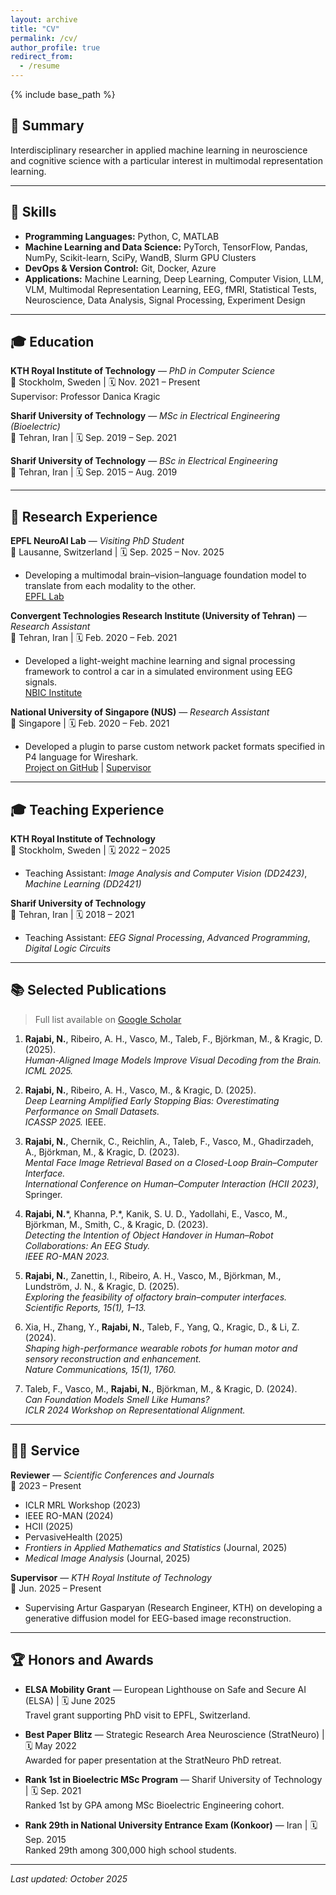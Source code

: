 ```yaml
---
layout: archive
title: "CV"
permalink: /cv/
author_profile: true
redirect_from:
  - /resume
---
```


{% include base_path %}


## 🧠 Summary

Interdisciplinary researcher in applied machine learning in neuroscience and cognitive science with a particular interest in multimodal representation learning.

---

## 🧩 Skills

- **Programming Languages:** Python, C, MATLAB  
- **Machine Learning and Data Science:** PyTorch, TensorFlow, Pandas, NumPy, Scikit-learn, SciPy, WandB, Slurm GPU Clusters  
- **DevOps & Version Control:** Git, Docker, Azure  
- **Applications:** Machine Learning, Deep Learning, Computer Vision, LLM, VLM, Multimodal Representation Learning, EEG, fMRI, Statistical Tests, Neuroscience, Data Analysis, Signal Processing, Experiment Design

---

## 🎓 Education

**KTH Royal Institute of Technology** — *PhD in Computer Science*  
📍 Stockholm, Sweden | 🗓️ Nov. 2021 – Present  
Supervisor: Professor Danica Kragic

**Sharif University of Technology** — *MSc in Electrical Engineering (Bioelectric)*  
📍 Tehran, Iran | 🗓️ Sep. 2019 – Sep. 2021  

**Sharif University of Technology** — *BSc in Electrical Engineering*  
📍 Tehran, Iran | 🗓️ Sep. 2015 – Aug. 2019  

---

## 🔬 Research Experience

**EPFL NeuroAI Lab** — *Visiting PhD Student*  
📍 Lausanne, Switzerland | 🗓️ Sep. 2025 – Nov. 2025  
- Developing a multimodal brain–vision–language foundation model to translate from each modality to the other.  
  [EPFL Lab](https://www.epfl.ch/labs/schrimpflab/)

**Convergent Technologies Research Institute (University of Tehran)** — *Research Assistant*  
📍 Tehran, Iran | 🗓️ Feb. 2020 – Feb. 2021  
- Developed a light-weight machine learning and signal processing framework to control a car in a simulated environment using EEG signals.  
  [NBIC Institute](https://www.linkedin.com/company/nbic-university-of-tehran/)

**National University of Singapore (NUS)** — *Research Assistant*  
📍 Singapore | 🗓️ Feb. 2020 – Feb. 2021  
- Developed a plugin to parse custom network packet formats specified in P4 language for Wireshark.  
  [Project on GitHub](https://github.com/NUS-SNL/p4-traffictool) | [Supervisor](https://www.comp.nus.edu.sg/~bleong)

---

## 🎓 Teaching Experience

**KTH Royal Institute of Technology**  
📍 Stockholm, Sweden | 🗓️ 2022 – 2025  
- Teaching Assistant: *Image Analysis and Computer Vision (DD2423)*, *Machine Learning (DD2421)*

**Sharif University of Technology**  
📍 Tehran, Iran | 🗓️ 2018 – 2021  
- Teaching Assistant: *EEG Signal Processing*, *Advanced Programming*, *Digital Logic Circuits*

---

## 📚 Selected Publications

> Full list available on [Google Scholar](https://scholar.google.se/citations?user=gi1nk68AAAAJ&hl=en)

1. **Rajabi, N.**, Ribeiro, A. H., Vasco, M., Taleb, F., Björkman, M., & Kragic, D. (2025).  
   *Human-Aligned Image Models Improve Visual Decoding from the Brain.*  
   _ICML 2025._

2. **Rajabi, N.**, Ribeiro, A. H., Vasco, M., & Kragic, D. (2025).  
   *Deep Learning Amplified Early Stopping Bias: Overestimating Performance on Small Datasets.*  
   _ICASSP 2025._ IEEE.

3. **Rajabi, N.**, Chernik, C., Reichlin, A., Taleb, F., Vasco, M., Ghadirzadeh, A., Björkman, M., & Kragic, D. (2023).  
   *Mental Face Image Retrieval Based on a Closed-Loop Brain–Computer Interface.*  
   _International Conference on Human–Computer Interaction (HCII 2023)_, Springer.

4. **Rajabi, N.**\*, Khanna, P.\*, Kanik, S. U. D., Yadollahi, E., Vasco, M., Björkman, M., Smith, C., & Kragic, D. (2023).  
   *Detecting the Intention of Object Handover in Human–Robot Collaborations: An EEG Study.*  
   _IEEE RO-MAN 2023._

5. **Rajabi, N.**, Zanettin, I., Ribeiro, A. H., Vasco, M., Björkman, M., Lundström, J. N., & Kragic, D. (2025).  
   *Exploring the feasibility of olfactory brain–computer interfaces.*  
   _Scientific Reports, 15(1), 1–13._

6. Xia, H., Zhang, Y., **Rajabi, N.**, Taleb, F., Yang, Q., Kragic, D., & Li, Z. (2024).  
   *Shaping high-performance wearable robots for human motor and sensory reconstruction and enhancement.*  
   _Nature Communications, 15(1), 1760._

7. Taleb, F., Vasco, M., **Rajabi, N.**, Björkman, M., & Kragic, D. (2024).  
   *Can Foundation Models Smell Like Humans?*  
   _ICLR 2024 Workshop on Representational Alignment._

---

## 🧑‍🔬 Service

**Reviewer** — *Scientific Conferences and Journals*  
📅 2023 – Present  
- ICLR MRL Workshop (2023)  
- IEEE RO-MAN (2024)  
- HCII (2025)  
- PervasiveHealth (2025)  
- *Frontiers in Applied Mathematics and Statistics* (Journal, 2025)  
- *Medical Image Analysis* (Journal, 2025)

**Supervisor** — *KTH Royal Institute of Technology*  
📅 Jun. 2025 – Present  
- Supervising Artur Gasparyan (Research Engineer, KTH) on developing a generative diffusion model for EEG-based image reconstruction.

---

## 🏆 Honors and Awards

- **ELSA Mobility Grant** — European Lighthouse on Safe and Secure AI (ELSA) | 🗓️ June 2025  
  Travel grant supporting PhD visit to EPFL, Switzerland.

- **Best Paper Blitz** — Strategic Research Area Neuroscience (StratNeuro) | 🗓️ May 2022  
  Awarded for paper presentation at the StratNeuro PhD retreat.

- **Rank 1st in Bioelectric MSc Program** — Sharif University of Technology | 🗓️ Sep. 2021  
  Ranked 1st by GPA among MSc Bioelectric Engineering cohort.

- **Rank 29th in National University Entrance Exam (Konkoor)** — Iran | 🗓️ Sep. 2015  
  Ranked 29th among 300,000 high school students.

---

_Last updated: October 2025_